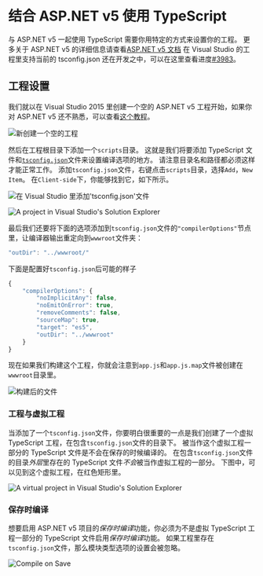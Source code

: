 # 结合 ASP.NET v5 使用 TypeScript

与 ASP.NET v5 一起使用 TypeScript 需要你用特定的方式来设置你的工程。 更多关于 ASP.NET v5 的详细信息请查看[ASP.NET v5 文档](http://docs.asp.net/en/latest/conceptual-overview/index.html) 在 Visual Studio 的工程里支持当前的 tsconfig.json 还在开发之中，可以在这里查看进度[\#3983](https://github.com/Microsoft/TypeScript/issues/3983)。

## 工程设置

我们就以在 Visual Studio 2015 里创建一个空的 ASP.NET v5 工程开始，如果你对 ASP.NET v5 还不熟悉，可以查看[这个教程](http://docs.asp.net/en/latest/tutorials/your-first-aspnet-application.html)。

![新创建一个空的工程](https://raw.githubusercontent.com/wiki/Microsoft/TypeScript/aspnet-screenshots/new-project.png)

然后在工程根目录下添加一个`scripts`目录。 这就是我们将要添加 TypeScript 文件和[`tsconfig.json`](../project-config/tsconfig.json.md)文件来设置编译选项的地方。 请注意目录名和路径都必须这样才能正常工作。 添加`tsconfig.json`文件，右键点击`scripts`目录，选择`Add`，`New Item`。 在`Client-side`下，你能够找到它，如下所示。

![在 Visual Studio 里添加'tsconfig.json'文件](https://raw.githubusercontent.com/wiki/Microsoft/TypeScript/aspnet-screenshots/add-tsconfig.png)

![A project in Visual Studio's Solution Explorer](https://raw.githubusercontent.com/wiki/Microsoft/TypeScript/aspnet-screenshots/project.png)

最后我们还要将下面的选项添加到`tsconfig.json`文件的`"compilerOptions"`节点里，让编译器输出重定向到`wwwroot`文件夹：

```javascript
"outDir": "../wwwroot/"
```

下面是配置好`tsconfig.json`后可能的样子

```javascript
{
    "compilerOptions": {
        "noImplicitAny": false,
        "noEmitOnError": true,
        "removeComments": false,
        "sourceMap": true,
        "target": "es5",
        "outDir": "../wwwroot"
    }
}
```

现在如果我们构建这个工程，你就会注意到`app.js`和`app.js.map`文件被创建在`wwwroot`目录里。

![构建后的文件](https://raw.githubusercontent.com/wiki/Microsoft/TypeScript/aspnet-screenshots/postbuild.png)

### 工程与虚拟工程

当添加了一个`tsconfig.json`文件，你要明白很重要的一点是我们创建了一个虚拟 TypeScript 工程，在包含`tsconfig.json`文件的目录下。 被当作这个虚拟工程一部分的 TypeScript 文件是不会在保存的时候编译的。 在包含`tsconfig.json`文件的目录*外层*里存在的 TypeScript 文件*不会*被当作虚拟工程的一部分。 下图中，可以见到这个虚拟工程，在红色矩形里。

![A virtual project in Visual Studio's Solution Explorer](https://raw.githubusercontent.com/wiki/Microsoft/TypeScript/aspnet-screenshots/virtual-project.png)

### 保存时编译

想要启用 ASP.NET v5 项目的*保存时编译*功能，你必须为不是虚拟 TypeScript 工程一部分的 TypeScript 文件启用*保存时编译*功能。 如果工程里存在`tsconfig.json`文件，那么模块类型选项的设置会被忽略。

![Compile on Save](https://raw.githubusercontent.com/wiki/Microsoft/TypeScript/aspnet-screenshots/compile-on-save.png)
